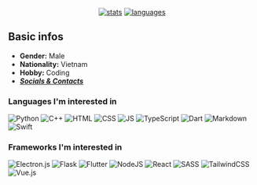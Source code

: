 <div align='center'>

<!--   # im endy and i code random stuff -->
 
  [![stats](https://github-readme-stats.vercel.app/api?username=Endy3032&count_private=true&show_icons=true&theme=nord&bg_color=-60,0e1420,262c38&icon_color=81A1C1&border_radius=10&border_color=2e3440&hide=stars&line_height=24)](https://github.com/anuraghazra/github-readme-stats)
  [![languages](https://github-readme-stats.vercel.app/api/top-langs/?username=Endy3032&theme=nord&bg_color=-60,161c28,262c38&border_radius=10&border_color=2e3440&layout=compact)](https://github.com/anuraghazra/github-readme-stats)
  
<!--   [![views](https://komarev.com/ghpvc/?username=Endy3032&color=1e2430&style=flat-square)](https://github.com/antonkomarev/github-profile-views-counter) -->

</div>

## Basic infos
- **Gender:** Male
- **Nationality:** Vietnam
- **Hobby:** Coding
- ***[Socials & Contacts](https://linktr.ee/Endy3032)***

### Languages I'm interested in

![Python](https://img.shields.io/badge/python-3670A0?style=for-the-badge&logo=python&color=2E3440&logoColor=ECEFF4)
![C++](https://img.shields.io/badge/c++-%2300599C.svg?style=for-the-badge&logo=c%2B%2B&color=2E3440&logoColor=ECEFF4)
![HTML](https://img.shields.io/badge/html-%23E34F26.svg?style=for-the-badge&logo=html5&color=2E3440&logoColor=ECEFF4)
![CSS](https://img.shields.io/badge/css-%231572B6.svg?style=for-the-badge&logo=css3&color=2E3440&logoColor=ECEFF4)
![JS](https://img.shields.io/badge/JS-%23323330.svg?style=for-the-badge&logo=javascript&color=2E3440&logoColor=ECEFF4)
![TypeScript](https://img.shields.io/badge/ts-%23007ACC.svg?style=for-the-badge&logo=typescript&color=2E3440&logoColor=ECEFF4)
![Dart](https://img.shields.io/badge/dart-%230175C2.svg?style=for-the-badge&logo=dart&color=2E3440&logoColor=ECEFF4)
![Markdown](https://img.shields.io/badge/markdown-%23000000.svg?style=for-the-badge&logo=markdown&color=2E3440&logoColor=ECEFF4)
![Swift](https://img.shields.io/badge/swift-F54A2A?style=for-the-badge&logo=swift&color=2E3440&logoColor=ECEFF4)

### Frameworks I'm interested in

![Electron.js](https://img.shields.io/badge/Electron-191970?style=for-the-badge&logo=Electron&color=2E3440&logoColor=ECEFF4)
![Flask](https://img.shields.io/badge/flask-%23000.svg?style=for-the-badge&logo=flask&color=2E3440&logoColor=ECEFF4)
![Flutter](https://img.shields.io/badge/Flutter-%2302569B.svg?style=for-the-badge&logo=Flutter&color=2E3440&logoColor=ECEFF4)
![NodeJS](https://img.shields.io/badge/node-6DA55F?style=for-the-badge&logo=node.js&color=2E3440&logoColor=ECEFF4)
![React](https://img.shields.io/badge/react-%2320232a.svg?style=for-the-badge&logo=react&color=2E3440&logoColor=ECEFF4)
![SASS](https://img.shields.io/badge/SASS-hotpink.svg?style=for-the-badge&logo=SASS&color=2E3440&logoColor=ECEFF4)
![TailwindCSS](https://img.shields.io/badge/tailwind-%2338B2AC.svg?style=for-the-badge&logo=tailwind-css&color=2E3440&logoColor=ECEFF4)
![Vue.js](https://img.shields.io/badge/vue-%2335495e.svg?style=for-the-badge&logo=vuedotjs&color=2E3440&logoColor=ECEFF4)

<!--
**Endy3032/Endy3032** is a ✨ _special_ ✨ repository because its `README.md` (this file) appears on your GitHub profile.

Here are some ideas to get you started:

- 🔭 I’m currently working on ...
- 🌱 I’m currently learning ...
- 👯 I’m looking to collaborate on ...
- 🤔 I’m looking for help with ...
- 💬 Ask me about ...
- 📫 How to reach me: ...
- 😄 Pronouns: ...
- ⚡ Fun fact: ...

hmmmmmmmmmmmmmmmmmmm
-->
